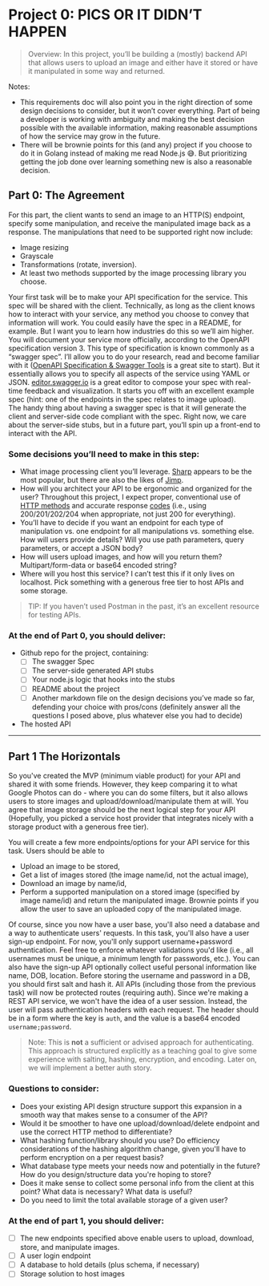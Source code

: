 # Project 0: PICS OR IT DIDN’T HAPPEN

> Overview: In this project, you’ll be building a (mostly) backend API that allows users to upload an image and either have it stored or have it manipulated in some way and returned.

Notes:
- This requirements doc will also point you in the right direction of some design decisions to consider, but it won’t cover everything. Part of being a developer is working with ambiguity and making the best decision possible with the available information, making reasonable assumptions of how the service may grow in the future.
- There will be brownie points for this (and any) project if you choose to do it in Golang instead of making me read Node.js 😅. But prioritizing getting the job done over learning something new is also a reasonable decision.

## Part 0: The Agreement
For this part, the client wants to send an image to an HTTP(S) endpoint, specify some manipulation, and receive the manipulated image back as a response. The manipulations that need to be supported right now include:
- Image resizing
- Grayscale
- Transformations (rotate, inversion).
- At least two methods supported by the image processing library you choose. 

Your first task will be to make your API specification for the service. This spec will be shared with the client. Technically, as long as the client knows how to interact with your service, any method you choose to convey that information will work. You could easily have the spec in a README, for example. But I want you to learn how industries do this so we’ll aim higher. You will document your service more officially, according to the OpenAPI specification version 3. This type of specification is known commonly as a “swagger spec”. I’ll allow you to do your research, read and become familiar with it ([OpenAPI Specification & Swagger Tools](https://swagger.io/resources/open-api/) is a great site to start). But it essentially allows you to specify all aspects of the service using YAML or JSON. [editor.swagger.io](https://editor.swagger.io/) is a great editor to compose your spec with real-time feedback and visualization. It starts you off with an excellent example spec (hint: one of the endpoints in the spec relates to image upload).  
The handy thing about having a swagger spec is that it will generate the client and server-side code compliant with the spec. Right now, we care about the server-side stubs, but in a future part, you’ll spin up a front-end to interact with the API.

### Some decisions you’ll need to make in this step:
- What image processing client you’ll leverage. [Sharp](https://github.com/lovell/sharp) appears to be the most popular, but there are also the likes of [Jimp](https://github.com/oliver-moran/jimp).
- How will you architect your API to be ergonomic and organized for the user? Throughout this project, I expect proper, conventional use of [HTTP methods](https://developer.mozilla.org/en-US/docs/Web/HTTP/Methods) and accurate response [codes](https://developer.mozilla.org/en-US/docs/Web/HTTP/Status) (i.e., using 200/201/202/204 when appropriate, not just 200 for everything). 
- You’ll have to decide if you want an endpoint for each type of manipulation vs. one endpoint for all manipulations vs. something else. How will users provide details? Will you use path parameters, query parameters, or accept a JSON body?
- How will users upload images, and how will you return them? Multipart/form-data or base64 encoded string?
- Where will you host this service? I can’t test this if it only lives on localhost. Pick something with a generous free tier to host APIs and some storage.

> TIP: If you haven’t used Postman in the past, it’s an excellent resource for testing APIs.

### At the end of Part 0, you should deliver:
- Github repo for the project, containing:
  - [ ] The swagger Spec
  - [ ] The server-side generated API stubs
  - [ ] Your node.js logic that hooks into the stubs
  - [ ] README about the project
  - [ ] Another markdown file on the design decisions you’ve made so far, defending your choice with pros/cons (definitely answer all the questions I posed above, plus whatever else you had to decide) 
- The hosted API
___

## Part 1 The Horizontals
So you've created the MVP (minimum viable product) for your API and shared it with some friends. However, they keep comparing it to what Google Photos can do - where you can do some filters, but it also allows users to store images and upload/download/manipulate them at will. You agree that image storage should be the next logical step for your API (Hopefully, you picked a service host provider that integrates nicely with a storage product with a generous free tier).

You will create a few more endpoints/options for your API service for this task. Users should be able to 
- Upload an image to be stored, 
- Get a list of images stored (the image name/id, not the actual image), 
- Download an image by name/id, 
- Perform a supported manipulation on a stored image (specified by image name/id) and return the manipulated image. Brownie points if you allow the user to save an uploaded copy of the manipulated image.

Of course, since you now have a user base, you'll also need a database and a way to authenticate users' requests. In this task, you'll also have a user sign-up endpoint. For now, you'll only support username+password authentication. Feel free to enforce whatever validations you'd like (i.e., all usernames must be unique, a minimum length for passwords, etc.). You can also have the sign-up API optionally collect useful personal information like name, DOB, location. Before storing the username and password in a DB, you should first salt and hash it. All APIs (including those from the previous task) will now be protected routes (requiring auth). Since we're making a REST API service, we won't have the idea of a user session. Instead, the user will pass authentication headers with each request. The header should be in a form where the key is `auth`, and the value is a base64 encoded `username;password`. 
> Note: This is **not** a sufficient or advised approach for authenticating. This approach is structured explicitly as a teaching goal to give some experience with salting, hashing, encryption, and encoding. Later on, we will implement a better auth story.

### Questions to consider:
- Does your existing API design structure support this expansion in a smooth way that makes sense to a consumer of the API?
- Would it be smoother to have one upload/download/delete endpoint and use the correct HTTP method to differentiate?
- What hashing function/library should you use? Do efficiency considerations of the hashing algorithm change, given you'll have to perform encryption on a per request basis?
- What database type meets your needs now and potentially in the future? How do you design/structure data you're hoping to store?
- Does it make sense to collect some personal info from the client at this point? What data is necessary? What data is useful?
- Do you need to limit the total available storage of a given user? 

### At the end of part 1, you should deliver:
- [ ] The new endpoints specified above enable users to upload, download, store, and manipulate images.
- [ ] A user login endpoint
- [ ] A database to hold details (plus schema, if necessary)
- [ ] Storage solution to host images 